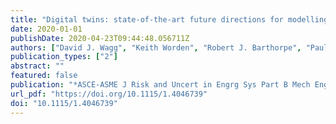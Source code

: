 ```yaml
---
title: "Digital twins: state-of-the-art future directions for modelling and simulation in engineering dynamics applications"
date: 2020-01-01
publishDate: 2020-04-23T09:44:48.056711Z
authors: ["David J. Wagg", "Keith Worden", "Robert J. Barthorpe", "Paul Gardner"]
publication_types: ["2"]
abstract: ""
featured: false
publication: "*ASCE-ASME J Risk and Uncert in Engrg Sys Part B Mech Engrg*"
url_pdf: "https://doi.org/10.1115/1.4046739"
doi: "10.1115/1.4046739"
---
```


